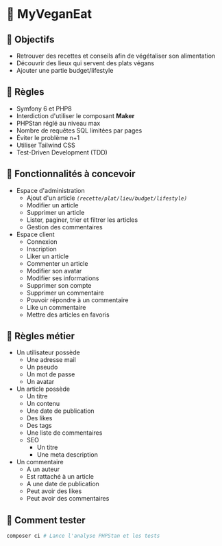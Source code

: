 # 🍃 MyVeganEat

## 🎯 Objectifs
- Retrouver des recettes et conseils afin de végétaliser son alimentation
- Découvrir des lieux qui servent des plats végans 
- Ajouter une partie budget/lifestyle

## 📑 Règles
- Symfony 6 et PHP8
- Interdiction d'utiliser le composant **Maker**
- PHPStan réglé au niveau max
- Nombre de requêtes SQL limitées par pages
- Éviter le problème n+1
- Utiliser Tailwind CSS
- Test-Driven Development (TDD)

## 🐘 Fonctionnalités à concevoir
- Espace d'administration
    - Ajout d'un article *`(recette/plat/lieu/budget/lifestyle)`*
    - Modifier un article
    - Supprimer un article
    - Lister, paginer, trier et filtrer les articles
    - Gestion des commentaires
- Espace client
    - Connexion
    - Inscription
    - Liker un article
    - Commenter un article
    - Modifier son avatar
    - Modifier ses informations
    - Supprimer son compte
    - Supprimer un commentaire
    - Pouvoir répondre à un commentaire
    - Like un commentaire
    - Mettre des articles en favoris

## 🎒 Règles métier
- Un utilisateur possède
    - Une adresse mail
    - Un pseudo
    - Un mot de passe
    - Un avatar
- Un article possède
    - Un titre
    - Un contenu
    - Une date de publication
    - Des likes
    - Des tags
    - Une liste de commentaires
    - SEO
        - Un titre
        - Une meta description
- Un commentaire
    - A un auteur
    - Est rattaché à un article
    - A une date de publication
    - Peut avoir des likes
    - Peut avoir des commentaires

## 🌿 Comment tester
```sh
composer ci # Lance l'analyse PHPStan et les tests
```